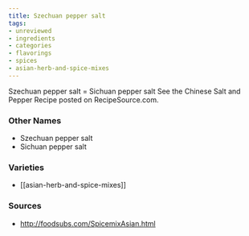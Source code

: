 ```yaml
---
title: Szechuan pepper salt
tags:
- unreviewed
- ingredients
- categories
- flavorings
- spices
- asian-herb-and-spice-mixes
---
```

Szechuan pepper salt = Sichuan pepper salt See the Chinese Salt and Pepper Recipe posted on RecipeSource.com.

### Other Names

* Szechuan pepper salt
* Sichuan pepper salt

### Varieties

* [[asian-herb-and-spice-mixes]]

### Sources
* http://foodsubs.com/SpicemixAsian.html
